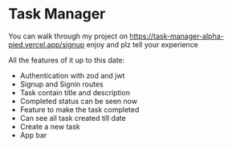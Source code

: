 
# Task Manager

You can walk through my project on https://task-manager-alpha-pied.vercel.app/signup enjoy and plz tell your experience 

All the features of it up to this date:

- Authentication with zod and jwt
- Signup and Signin routes 
- Task contain title and description 
- Completed status can be seen now 
- Feature to make the task completed 
- Can see all task created till date
- Create a new task
- App bar 
